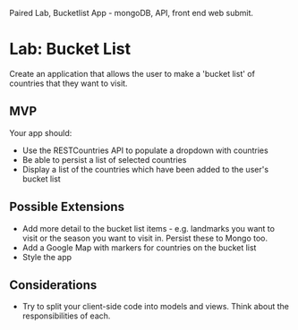 Paired Lab, Bucketlist App - mongoDB, API, front end web submit.
# Lab: Bucket List

Create an application that allows the user to make a 'bucket list' of countries that they want to visit.

## MVP

Your app should:

- Use the RESTCountries API to populate a dropdown with countries
- Be able to persist a list of selected countries
- Display a list of the countries which have been added to the user's bucket list

## Possible Extensions

- Add more detail to the bucket list items - e.g. landmarks you want to visit or the season you want to visit in. Persist these to Mongo too.
- Add a Google Map with markers for countries on the bucket list
- Style the app

## Considerations

- Try to split your client-side code into models and views. Think about the responsibilities of each.

